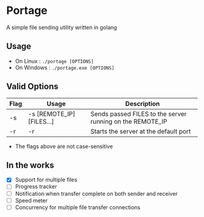 # Portage
A simple file sending utility written in golang

## Usage
- On Linux : ```./portage [OPTIONS] ```
- On Windows : ```./portage.exe [OPTIONS]```

## Valid Options
| Flag | Usage                        | Description                                                 |
|------|------------------------------|-------------------------------------------------------------|
| -s   | -s [REMOTE_IP] [FILES...]    | Sends passed FILES to the server running on the REMOTE_IP   |
| -r   | -r                           | Starts the server at the default port                       |
- The flags above are not case-sensitive

## In the works
- [x] Support for multiple files
- [ ] Progress tracker
- [ ] Notification when transfer complete on both sender and receiver
- [ ] Speed meter
- [ ] Concurrency for multiple file transfer connections